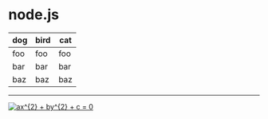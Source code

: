 # node.js
| dog  | bird | cat  |
| ---- | ---- | ---- |
| foo  | foo  | foo  |
| bar  | bar  | bar  |
| baz  | baz  | baz  |
---------------------
<a href="https://www.codecogs.com/eqnedit.php?latex=ax^{2}&space;&plus;&space;by^{2}&space;&plus;&space;c&space;=&space;0" target="_blank"><img src="https://latex.codecogs.com/gif.latex?ax^{2}&space;&plus;&space;by^{2}&space;&plus;&space;c&space;=&space;0" title="ax^{2} + by^{2} + c = 0" /></a>
